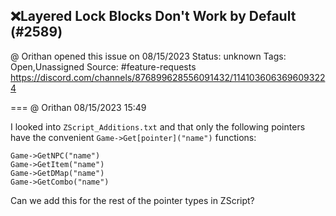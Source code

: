 ## ❌Layered Lock Blocks Don't Work by Default (#2589)
@ Orithan opened this issue on 08/15/2023
Status: unknown
Tags: Open,Unassigned
Source: #feature-requests https://discord.com/channels/876899628556091432/1141036063696093224


=== @ Orithan 08/15/2023 15:49

I looked into ``ZScript_Additions.txt`` and that only the following pointers have the convenient ``Game->Get[pointer]("name")`` functions:
```
Game->GetNPC("name")
Game->GetItem("name")
Game->GetDMap("name")
Game->GetCombo("name")
```

Can we add this for the rest of the pointer types in ZScript?
